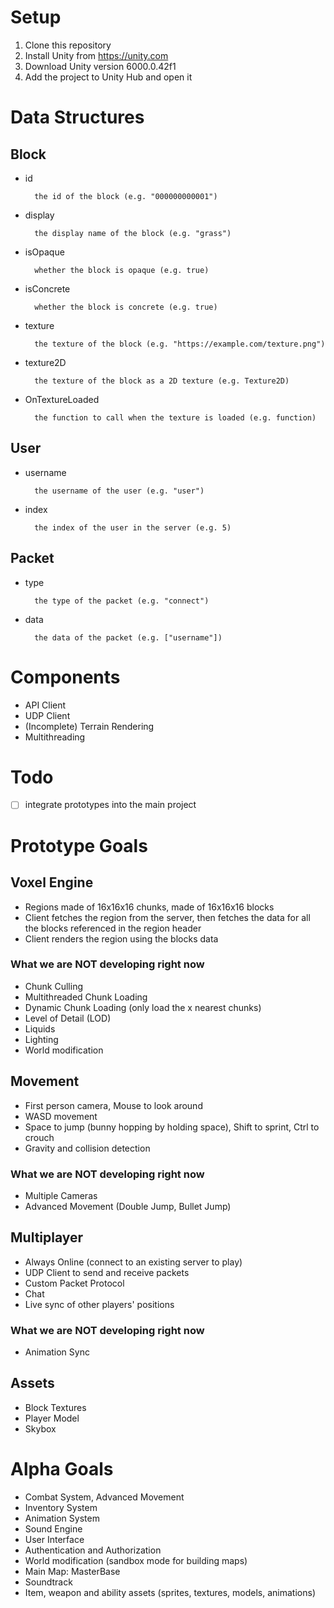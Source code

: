 # Setup

1. Clone this repository
2. Install Unity from https://unity.com
3. Download Unity version 6000.0.42f1
4. Add the project to Unity Hub and open it

# Data Structures

## Block

- id

        the id of the block (e.g. "000000000001")
- display

        the display name of the block (e.g. "grass")
- isOpaque

        whether the block is opaque (e.g. true)
- isConcrete

        whether the block is concrete (e.g. true)
- texture

        the texture of the block (e.g. "https://example.com/texture.png")

- texture2D
    
        the texture of the block as a 2D texture (e.g. Texture2D)

- OnTextureLoaded

        the function to call when the texture is loaded (e.g. function)

## User

- username

        the username of the user (e.g. "user")

- index

        the index of the user in the server (e.g. 5)

## Packet

- type

        the type of the packet (e.g. "connect")

- data

        the data of the packet (e.g. ["username"])

# Components

- API Client
- UDP Client
- (Incomplete) Terrain Rendering
- Multithreading

# Todo

- [ ] integrate prototypes into the main project

# Prototype Goals

## Voxel Engine

- Regions made of 16x16x16 chunks, made of 16x16x16 blocks
- Client fetches the region from the server, then fetches the data for all the blocks referenced in the region header
- Client renders the region using the blocks data

### What we are NOT developing right now
- Chunk Culling
- Multithreaded Chunk Loading
- Dynamic Chunk Loading (only load the x nearest chunks)
- Level of Detail (LOD)
- Liquids
- Lighting
- World modification

## Movement

- First person camera, Mouse to look around
- WASD movement
- Space to jump (bunny hopping by holding space), Shift to sprint, Ctrl to crouch
- Gravity and collision detection

### What we are NOT developing right now

- Multiple Cameras
- Advanced Movement (Double Jump, Bullet Jump)

## Multiplayer

- Always Online (connect to an existing server to play)
- UDP Client to send and receive packets
- Custom Packet Protocol
- Chat
- Live sync of other players' positions

### What we are NOT developing right now

- Animation Sync

## Assets

- Block Textures
- Player Model
- Skybox

# Alpha Goals

- Combat System, Advanced Movement
- Inventory System
- Animation System
- Sound Engine
- User Interface
- Authentication and Authorization
- World modification (sandbox mode for building maps)
- Main Map: MasterBase
- Soundtrack
- Item, weapon and ability assets (sprites, textures, models, animations)
